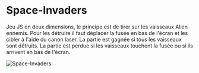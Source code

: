 # Space-Invaders
Jeu JS en deux dimensions, le principe est de tirer sur les vaisseaux Alien ennemis. Pour les détruire il faut déplacer la fusée en bas de l'écran et les cibler à l'aide du canon laser. La partie est gagnée si tous les vaisseaux sont détruits. La partie est perdue si les vaisseaux touchent la fusée ou si ils arrivent en bas de l'écran.

![Space-Invaders](https://user-images.githubusercontent.com/50487998/101662680-189f0e00-3a4a-11eb-9903-9ff20558cd98.png)
